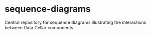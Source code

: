# sequence-diagrams
Central repository for sequence diagrams illustrating the interactions between Data Cellar components

